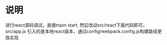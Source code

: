 # 说明

进行react源码调试，直接tnpm start, 然后改动src/react下面代码即可，src/app.js 引入的是本地react版本，通过config/webpack.config.js构建路径更改实现